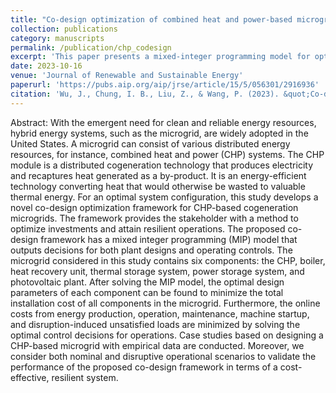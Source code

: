 ```yaml
---
title: "Co-design optimization of combined heat and power-based microgrids"
collection: publications
category: manuscripts
permalink: /publication/chp_codesign
excerpt: 'This paper presents a mixed-integer programming model for optimizing the design and operation of combined heat and power system'
date: 2023-10-16
venue: 'Journal of Renewable and Sustainable Energy'
paperurl: 'https://pubs.aip.org/aip/jrse/article/15/5/056301/2916936'
citation: 'Wu, J., Chung, I. B., Liu, Z., & Wang, P. (2023). &quot;Co-design optimization of combined heat and power-based microgrids.&quot; <i>Journal of Renewable and Sustainable Energy</i>. 15(5).'
---
```


Abstract: With the emergent need for clean and reliable energy resources, hybrid energy systems, such as the microgrid, are widely adopted in the United States. A microgrid can consist of various distributed energy resources, for instance, combined heat and power (CHP) systems. The CHP module is a distributed cogeneration technology that produces electricity and recaptures heat generated as a by-product. It is an energy-efficient technology converting heat that would otherwise be wasted to valuable thermal energy. For an optimal system configuration, this study develops a novel co-design optimization framework for CHP-based cogeneration microgrids. The framework provides the stakeholder with a method to optimize investments and attain resilient operations. The proposed co-design framework has a mixed integer programming (MIP) model that outputs decisions for both plant designs and operating controls. The microgrid considered in this study contains six components: the CHP, boiler, heat recovery unit, thermal storage system, power storage system, and photovoltaic plant. After solving the MIP model, the optimal design parameters of each component can be found to minimize the total installation cost of all components in the microgrid. Furthermore, the online costs from energy production, operation, maintenance, machine startup, and disruption-induced unsatisfied loads are minimized by solving the optimal control decisions for operations. Case studies based on designing a CHP-based microgrid with empirical data are conducted. Moreover, we consider both nominal and disruptive operational scenarios to validate the performance of the proposed co-design framework in terms of a cost-effective, resilient system.
